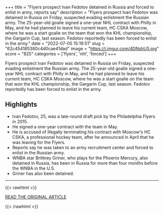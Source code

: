+++
title = "Flyers prospect Ivan Fedotov detained in Russia and forced to enlist in army, reports say"
description = "Flyers prospect Ivan Fedotov was detained in Russia on Friday, suspected evading enlistment the Russian army. The 25-year-old goalie signed a one-year NHL contract with Philly in May, and he had planned to leave his current team, HC CSKA Moscow, where he was a start goalie on the team that won the KHL championship, the Gargarin Cup, last season. Fedotov reportedly has been forced to enlist in the army."
date = "2022-07-05 15:19:51"
slug = "62c454185380c4d0cae41dad"
image = "https://i.imgur.com/4DNshU5.jpg"
score = "825"
categories = ['flyers', 'nhl', 'forced']
+++

Flyers prospect Ivan Fedotov was detained in Russia on Friday, suspected evading enlistment the Russian army. The 25-year-old goalie signed a one-year NHL contract with Philly in May, and he had planned to leave his current team, HC CSKA Moscow, where he was a start goalie on the team that won the KHL championship, the Gargarin Cup, last season. Fedotov reportedly has been forced to enlist in the army.

## Highlights

- Ivan Fedotov, 25, was a late-round draft pick by the Philadelphia Flyers in 2015.
- He signed a one-year contract with the team in May.
- He is accused of illegally terminating his contract with Moscow's HC CSKA, a professional hockey team, after he announced in April that he was leaving for the Flyers.
- Reports say he was taken to an army recruitment center and forced to enlist in the Russian army.
- WNBA star Brittney Griner, who plays for the Phoenix Mercury, also detained in Russia, has been in Russia for more than four months before the WNBA in the U.S.
- Griner has also been detained.

---

{{< rawhtml >}}
  <p class="article-category">
    <a target="_blank" href="https://www.phillyvoice.com/flyers-prospect-ivan-fedotov-detained-russia-goalie-philadelphia/">READ THE ORIGINAL ARTICLE</a>
  </p>
{{< /rawhtml >}}
